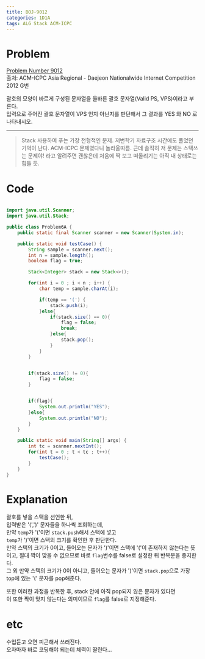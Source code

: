 ```yaml
---
title: BOJ-9012
categories: 1D1A
tags: ALG Stack ACM-ICPC
---
```


# Problem  
[Problem Number 9012](https://www.acmicpc.net/problem/9012)  
출처: ACM-ICPC Asia Regional - Daejeon Nationalwide Internet Competition 2012 G번  


괄호의 모양이 바르게 구성된 문자열을 올바른 괄호 문자열(Valid PS, VPS)이라고 부른다.  
입력으로 주어진 괄호 문자열이 VPS 인지 아닌지를 판단해서 그 결과를 YES 와 NO 로 나타내시오.

* * *

> Stack 사용하여 푸는 가장 전형적인 문제. 저번학기 자료구조 시간에도 풀었던 기억이 난다. ACM-ICPC 문제였다니 놀라울따름. 근데 솔직히 저 문제는 스택쓰는 문제야! 라고 알려주면 괜찮은데 처음에 딱 보고 떠올리기는 아직 내 상태로는 힘들 듯.  

# Code  
~~~java

import java.util.Scanner;
import java.util.Stack;

public class Problem6A {
    public static final Scanner scanner = new Scanner(System.in);

    public static void testCase() {
        String sample = scanner.next();
        int n = sample.length();
        boolean flag = true;

        Stack<Integer> stack = new Stack<>();

        for(int i = 0 ; i < n ; i++) {
            char temp = sample.charAt(i);

            if(temp == '(') {
                stack.push(i);
            }else{
                if(stack.size() == 0){
                    flag = false;
                    break;
                }else{
                    stack.pop();
                }
            }
        }


        if(stack.size() != 0){
            flag = false;
        }


        if(flag){
            System.out.println("YES");
        }else{
            System.out.println("NO");
        }
    }

    public static void main(String[] args) {
        int tc = scanner.nextInt();
        for(int t = 0 ; t < tc ; t++){
            testCase();
        }
    }
}
~~~

# Explanation  

괄호를 넣을 스택을 선언한 뒤,  
입력받은 '(',')' 문자들을 하나씩 조회하는데,  
만약 `temp`가 '('이면 `stack.push`해서 스택에 넣고  
`temp`가 ')'이면 스택의 크기를 확인한 후 판단한다.  
만약 스택의 크기가 0이고, 들어오는 문자가 ')'이면 스택에 '('이 존재하지 않는다는 뜻이고, 절대 짝이 맞을 수 없으므로 바로 `flag`변수를 false로 설정한 뒤 반복문을 중지한다.  
그 외 만약 스택의 크기가 0이 아니고, 들어오는 문자가 ')'이면 `stack.pop`으로 가장 top에 있는 '(' 문자를 pop해준다.  

또한 이러한 과정을 반복한 후, stack 안에 아직 pop되지 않은 문자가 있다면  
이 또한 짝이 맞지 않는다는 의미이므로 `flag`를 false로 지정해준다.  

# etc  
수업듣고 오면 피곤해서 쓰러진다.  
오자마자 바로 코딩해야 되는데 체력이 딸린다...  